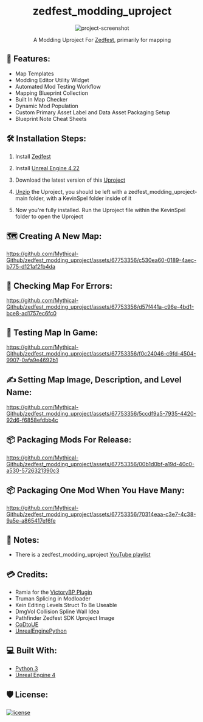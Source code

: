 <h1 id="title" align="center">zedfest_modding_uproject</h1>

<p align="center">
  <img src="https://cdn.discordapp.com/attachments/1121513483532513441/1125983083146006549/EdSplash.png" alt="project-screenshot">
</p>

<p align="center">
  A Modding Uproject For <a href="https://store.steampowered.com/app/1037080/Zedfest/">Zedfest</a>, primarily for mapping
</p>

<h2>💪 Features:</h2>

*   Map Templates
*   Modding Editor Utility Widget
*   Automated Mod Testing Workflow
*   Mapping Blueprint Collection
*   Built In Map Checker
*   Dynamic Mod Population
*   Custom Primary Asset Label and Data Asset Packaging Setup
*   Blueprint Note Cheat Sheets

<h2>🛠️ Installation Steps:</h2>

1. Install [Zedfest](https://store.steampowered.com/app/1037080/Zedfest/)

2. Install [Unreal Engine 4.22](https://store.epicgames.com)

3. Download the latest version of this [Uproject](https://github.com/Mythical-Github/zedfest_modding_uproject/archive/refs/heads/main.zip)

4. [Unzip](https://www.7-zip.org/) the Uproject, you should be left with a zedfest_modding_uproject-main folder, with a KevinSpel folder inside of it

5. Now you're fully installed. Run the Uproject file within the KevinSpel folder to open the Uproject

<h2>🗺️ Creating A New Map:</h2>

https://github.com/Mythical-Github/zedfest_modding_uproject/assets/67753356/c530ea60-0189-4aec-b775-d121af2fb4da

<h2>🧐 Checking Map For Errors:</h2>

https://github.com/Mythical-Github/zedfest_modding_uproject/assets/67753356/d57f441a-c96e-4bd1-bce8-ad1757ec6fc0

<h2>🧪 Testing Map In Game:</h2>

https://github.com/Mythical-Github/zedfest_modding_uproject/assets/67753356/f0c24046-c9fd-4504-9907-0afa9e4692b1

<h2>✍️ Setting Map Image, Description, and Level Name:</h2>

https://github.com/Mythical-Github/zedfest_modding_uproject/assets/67753356/5ccdf9a5-7935-4420-92d6-f6858efdbb4c

<h2>📦 Packaging Mods For Release:</h2>

https://github.com/Mythical-Github/zedfest_modding_uproject/assets/67753356/00b1d0bf-a19d-40c0-a530-5726321390c3

<h2>📦 Packaging One Mod When You Have Many:</h2>

https://github.com/Mythical-Github/zedfest_modding_uproject/assets/67753356/70314eaa-c3e7-4c38-9a5e-a865417ef6fe

<h2>📝 Notes:</h2>

*   There is a zedfest_modding_uproject [YouTube playlist](https://www.youtube.com/playlist?list=PLsbHITFlYqZeJO465XVTFJzGDGDez4uDZ) 

<h2>💳 Credits:</h2>

*   Ramia for the [VictoryBP Plugin](https://github.com/EverNewJoy/VictoryPlugin/blob/master/LICENSE.md)
*   Truman Splicing in Modloader
*   Kein Editing Levels Struct To Be Useable
*   DmgVol Collision Spline Wall Idea
*   Pathfinder Zedfest SDK Uproject Image
*   [CoDtoUE](https://github.com/Mythical-Github/CoDtoUE4/blob/master/LICENSE)
*   [UnrealEnginePython](https://github.com/20tab/UnrealEnginePython/blob/master/LICENSE)

<h2>💻 Built With:</h2>

*   [Python 3](https://www.python.org/)
*   [Unreal Engine 4](https://store.epicgames.com)

<h2>🛡️ License:</h2>

[![license](https://www.gnu.org/graphics/gplv3-with-text-136x68.png)](LICENSE)
